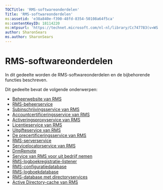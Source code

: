 ```yaml
---
TOCTitle: 'RMS-softwareonderdelen'
Title: 'RMS-softwareonderdelen'
ms:assetid: 'e38a840e-f390-48fd-8354-50108a64f5ca'
ms:contentKeyID: 18114220
ms:mtpsurl: 'https://technet.microsoft.com/nl-nl/library/Cc747783(v=WS.10)'
author: SharonSears
ms.author: SharonSears
---
```


RMS-softwareonderdelen
======================

In dit gedeelte worden de RMS-softwareonderdelen en de bijbehorende functies beschreven.

Dit gedeelte bevat de volgende onderwerpen:

-   [Beheerwebsite van RMS](https://technet.microsoft.com/f003c1d9-9a17-4e50-9e1e-5d67677552a0)
-   [RMS-beheerservice](https://technet.microsoft.com/4bd3e142-f0f6-40e9-a160-deab28ce5b88)
-   [Subinschrijvingsservice van RMS](https://technet.microsoft.com/6b05e71c-5e7d-467c-9e13-35ac14d3718a)
-   [Accountcertificeringsservice van RMS](https://technet.microsoft.com/fb294969-850e-44b4-8f6a-ca5d5cec1bf1)
-   [Activeringsproxyservice van RMS](https://technet.microsoft.com/6b9d33ef-466b-405b-a768-54e5615d6770)
-   [Licentieservice van RMS](https://technet.microsoft.com/5cad1baf-0304-4e82-b62d-83a4aac2140b)
-   [Uitgifteservice van RMS](https://technet.microsoft.com/4c0c8fe3-695c-4b2c-a2d3-cab9b52bbb25)
-   [De precertificeringsservice van RMS](https://technet.microsoft.com/09957294-167f-4f98-88e9-ae90fbeb26c1)
-   [RMS-serverservice](https://technet.microsoft.com/772d0a89-c9fb-4430-9434-38cd5add1e86)
-   [Servicelocatorservice van RMS](https://technet.microsoft.com/6f410cc9-5d5b-4df3-bf4f-7b13811eb52f)
-   [DrmRemote](https://technet.microsoft.com/1f7cd7ac-2db1-4d92-8686-75c8ade54988)
-   [Service van RMS voor uit bedrijf nemen](https://technet.microsoft.com/97677e3b-bc83-47ec-b6db-d326cd94566c)
-   [RMS-logboekregistratie-listener](https://technet.microsoft.com/e81ea57d-1a7d-4c02-abfc-dbc1597e176b)
-   [RMS-configuratiedatabase](https://technet.microsoft.com/769adbdc-f32f-464b-85c4-e8b160036187)
-   [RMS-logboekdatabase](https://technet.microsoft.com/8ba147f3-16e4-4d9a-ac8f-f05ba2ba11bb)
-   [RMS-database met directoryservices](https://technet.microsoft.com/6f6b8586-5d17-4a40-94a3-4dc738195301)
-   [Active Directory-cache van RMS](https://technet.microsoft.com/c721a2eb-2fe9-4346-b426-3cc169b97265)
